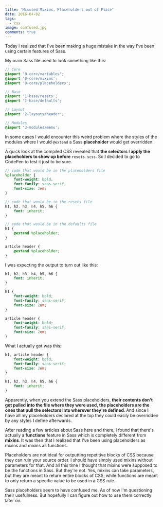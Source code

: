 ```yaml
---
title: 'Misused Mixins, Placeholders out of Place'
date: 2016-04-02
tags:
  - css
image: confused.jpg
comments: true
---
```

Today I realized that I've been making a huge mistake in the way I've been using certain features of Sass.

My main Sass file used to look something like this:

```scss
// Core
@import '0-core/variables';
@import '0-core/mixins';
@import '0-core/placeholders';

// Base
@import '1-base/resets';
@import '1-base/defaults';

// Layout
@import '2-layouts/header';

// Modules
@import '3-modules/menu';
```

In some cases I would encounter this weird problem where the styles of the modules where I would `@extend` a Sass **placeholder** would get overridden.

A quick look at the compiled CSS revealed that **the selectors I apply the placeholders to show up before** `resets.scss`.
So I decided to go to CodePen to test it just to be sure.

```scss
// code that would be in the placeholders file
%placeholder {
    font-weight: bold;
    font-family: sans-serif;
    font-size: 2em;
}

// code that would be in the resets file
h1, h2, h3, h4, h5, h6 {
    font: inherit;
}

// code that would be in the defaults file
h1 {
    @extend %placeholder;
}

article header {
    @extend %placeholder;
}
```

I was expecting the output to turn out like this:

```scss
h1, h2, h3, h4, h5, h6 {
    font: inherit;
}

h1 {
    font-weight: bold;
    font-family: sans-serif;
    font-size: 2em;
}

article header {
    font-weight: bold;
    font-family: sans-serif;
    font-size: 2em;
}
```

What I actually got was this:

```scss
h1, article header {
    font-weight: bold;
    font-family: sans-serif;
    font-size: 2em;
}

h1, h2, h3, h4, h5, h6 {
    font: inherit;
}
```

Apparently, when you extend the Sass placeholders, **their contents don't get pulled into the file where they were used, the placeholders are the ones that pull the selectors into wherever they're defined**. And since I have all my placeholders declared at the top they could easily be overridden by any styles I define afterwards.

After reading a few articles about Sass here and there, I found that there's actually a **functions** feature in Sass which is completely different from **mixins**. It was then that I realized that I've been using placeholders as mixins and mixins as functions.

Placeholders are not ideal for outputting repetitive blocks of CSS because they can ruin your source order. I should have simply used mixins without parameters for that. And all this time I thought that mixins were supposed to be the functions in Sass. But they're not. Yes, mixins can take parameters, but they are meant to return entire blocks of CSS, while functions are meant to only return a specific value to be used in a CSS rule.

Sass placeholders seem to have confused me. As of now I'm questioning their usefulness. But hopefully I can figure out how to use them correctly later on.
